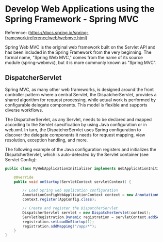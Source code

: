 # Develop Web Applications using the Spring Framework - Spring MVC

Reference: (https://docs.spring.io/spring-framework/reference/web/webmvc.html)

Spring Web MVC is the original web framework built on the Servlet API and has been included in the Spring Framework from the very beginning. The formal name, "Spring Web MVC," comes from the name of its source module (spring-webmvc), but it is more commonly known as "Spring MVC".

## DispatcherServlet

Spring MVC, as many other web frameworks, is designed around the front controller pattern where a central Servlet, the DispatcherServlet, provides a shared algorithm for request processing, while actual work is performed by configurable delegate components. This model is flexible and supports diverse workflows.

The DispatcherServlet, as any Servlet, needs to be declared and mapped according to the Servlet specification by using Java configuration or in web.xml. In turn, the DispatcherServlet uses Spring configuration to discover the delegate components it needs for request mapping, view resolution, exception handling, and more.

The following example of the Java configuration registers and initializes the DispatcherServlet, which is auto-detected by the Servlet container (see Servlet Config):

```java
public class MyWebApplicationInitializer implements WebApplicationInitializer {

	@Override
	public void onStartup(ServletContext servletContext) {

		// Load Spring web application configuration
		AnnotationConfigWebApplicationContext context = new AnnotationConfigWebApplicationContext();
		context.register(AppConfig.class);

		// Create and register the DispatcherServlet
		DispatcherServlet servlet = new DispatcherServlet(context);
		ServletRegistration.Dynamic registration = servletContext.addServlet("app", servlet);
		registration.setLoadOnStartup(1);
		registration.addMapping("/app/*");
	}
}
```
